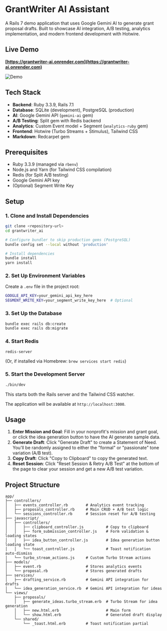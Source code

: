 # GrantWriter AI Assistant

A Rails 7 demo application that uses Google Gemini AI to generate grant proposal drafts. Built to showcase AI integration, A/B testing, analytics implementation, and modern frontend development with Hotwire.

## Live Demo

**[https://grantwriter-ai.onrender.com](https://grantwriter-ai.onrender.com)**

![Demo](docs/images/demo.gif)

## Tech Stack

- **Backend**: Ruby 3.3.9, Rails 7.1
- **Database**: SQLite (development), PostgreSQL (production)
- **AI**: Google Gemini API (`gemini-ai` gem)
- **A/B Testing**: Split gem with Redis backend
- **Analytics**: Custom Event model + Segment (`analytics-ruby` gem)
- **Frontend**: Hotwire (Turbo Streams + Stimulus), Tailwind CSS
- **Markdown**: Redcarpet gem

## Prerequisites

- Ruby 3.3.9 (managed via `rbenv`)
- Node.js and Yarn (for Tailwind CSS compilation)
- Redis (for Split A/B testing)
- Google Gemini API key
- (Optional) Segment Write Key

## Setup

### 1. Clone and Install Dependencies

```bash
git clone <repository-url>
cd grantwriter_ai

# Configure bundler to skip production gems (PostgreSQL)
bundle config set --local without 'production'

# Install dependencies
bundle install
yarn install
```

### 2. Set Up Environment Variables

Create a `.env` file in the project root:

```bash
GOOGLE_API_KEY=your_gemini_api_key_here
SEGMENT_WRITE_KEY=your_segment_write_key_here  # Optional
```

### 3. Set Up the Database

```bash
bundle exec rails db:create
bundle exec rails db:migrate
```

### 4. Start Redis

```bash
redis-server
```

(Or, if installed via Homebrew: `brew services start redis`)

### 5. Start the Development Server

```bash
./bin/dev
```

This starts both the Rails server and the Tailwind CSS watcher.

The application will be available at `http://localhost:3000`.

## Usage

1. **Enter Mission and Goal**: Fill in your nonprofit's mission and grant goal, or click the idea generation button to have the AI generate sample data.
2. **Generate Draft**: Click "Generate Draft" to create a Statement of Need. You'll be randomly assigned to either the "formal" or "passionate" tone variation (A/B test).
3. **Copy Draft**: Click "Copy to Clipboard" to copy the generated text.
4. **Reset Session**: Click "Reset Session & Retry A/B Test" at the bottom of the page to clear your session and get a new A/B test variation.

## Project Structure

```
app/
├── controllers/
│   ├── events_controller.rb        # Analytics event tracking
│   ├── proposals_controller.rb     # Main CRUD + A/B test logic
│   └── sessions_controller.rb      # Session reset for A/B testing
├── javascript/
│   ├── controllers/
│   │   ├── clipboard_controller.js          # Copy to clipboard
│   │   ├── form_submission_controller.js    # Form validation & loading states
│   │   ├── idea_button_controller.js        # Idea generation button loading state
│   │   └── toast_controller.js              # Toast notification auto-dismiss
│   └── turbo_stream_actions.js     # Custom Turbo Stream actions
├── models/
│   ├── event.rb                    # Stores analytics events
│   └── proposal.rb                 # Stores generated drafts
├── services/
│   ├── drafting_service.rb         # Gemini API integration for drafts
│   └── idea_generation_service.rb  # Gemini API integration for ideas
└── views/
    ├── proposals/
    │   ├── generate_ideas.turbo_stream.erb  # Turbo Stream for idea generation
    │   ├── new.html.erb                     # Main form
    │   └── show.html.erb                    # Generated draft display
    └── shared/
        └── _toast.html.erb         # Toast notification partial
```

